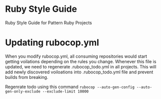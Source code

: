 # Ruby Style Guide
Ruby Style Guide for Pattern Ruby Projects


# Updating rubocop.yml
When you modify rubocop.yml, all consuming repositories would start getting voilations depending on the rules you change. Whenever this file is updated, we need to regenerate .rubocop_todo.yml in all projects. This will add newly discovered voiloations into .rubocop_todo.yml file and prevent builds from breaking.

Regenrate todo using this command
`rubocop --auto-gen-config --auto-gen-only-exclude --exclude-limit 10000`
